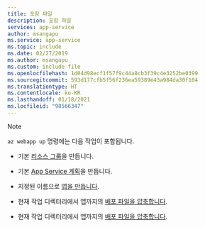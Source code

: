 ```yaml
---
title: 포함 파일
description: 포함 파일
services: app-service
author: msangapu
ms.service: app-service
ms.topic: include
ms.date: 02/27/2019
ms.author: msangapu
ms.custom: include file
ms.openlocfilehash: 1d04d98ecf1f57f9c44a8cb3f39c4e3252be0399
ms.sourcegitcommit: 593d177cfb5f56f236ea59389e43a984da30f104
ms.translationtype: HT
ms.contentlocale: ko-KR
ms.lasthandoff: 01/18/2021
ms.locfileid: "98566347"
---
```

> [!NOTE]
> `az webapp up` 명령에는 다음 작업이 포함됩니다.
>
>- 기본 [리소스 그룹](/cli/azure/group#az-group-create)을 만듭니다.
>
>- 기본 [App Service 계획](/cli/azure/appservice/plan#az-appservice-plan-create)을 만듭니다.
>
>- 지정된 이름으로 [앱을 만듭니다](/cli/azure/webapp#az-webapp-create).
>
>- 현재 작업 디렉터리에서 앱까지의 [배포 파일을 압축합니다](/azure/app-service/deploy-zip).
>
>- 현재 작업 디렉터리에서 앱까지의 [배포 파일을 압축합니다](/azure/app-service/deploy-zip).
>